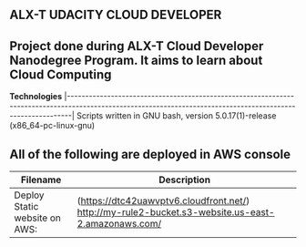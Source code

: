 __ALX-T UDACITY CLOUD DEVELOPER__
--------------------------------------------------------------------------------------------------------------------------------------------------------------- 
Project done during ALX-T Cloud Developer Nanodegree Program. It aims to learn about Cloud Computing
---------------------------------------------------------------------------------------------------------------------------------------------------------------

__Technologies__
|-------------------------------------------------------------------------------------------------------------------------------------------------------------|
 Scripts written in GNU bash, version 5.0.17(1)-release (x86_64-pc-linux-gnu) 
                                                                                                                    
                                                                                                                                      
 All of the following are deployed in AWS console
---------------------------------------------------------------------------------------------------------------------------------------------------------------
|__Filename__	          |    __Description__ |
|---------------------- | -------------------------------------------------------------------------------------------------------------------------------------
|Deploy Static website on AWS:   |  (https://dtc42uawvptv6.cloudfront.net/) http://my-rule2-bucket.s3-website.us-east-2.amazonaws.com/


